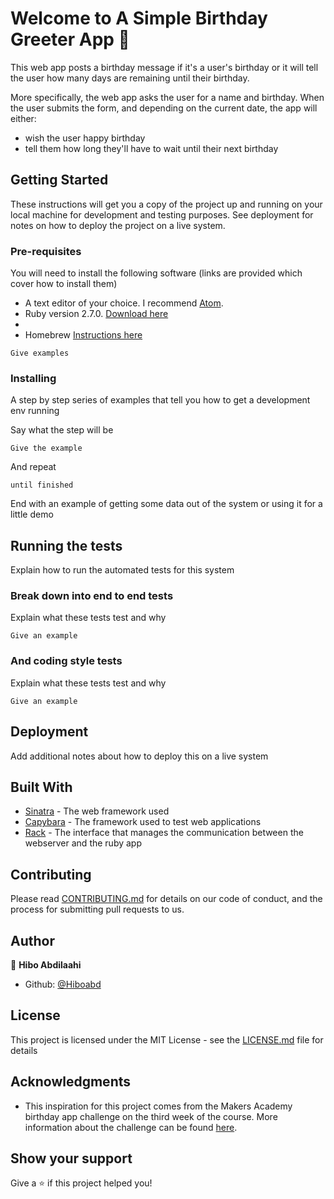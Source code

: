 # Welcome to A Simple Birthday Greeter App 👋

This web app posts a birthday message if it's a user's birthday or it will tell the user how many days are remaining until their birthday.

More specifically, the web app asks the user for a name and birthday. When the user submits the form, and depending on the current date, the app will either:

  - wish the user happy birthday
  - tell them how long they'll have to wait until their next birthday

## Getting Started

These instructions will get you a copy of the project up and running on your local machine for development and testing purposes. See deployment for notes on how to deploy the project on a live system.

### Pre-requisites

You will need to install the following software (links are provided which cover how to install them)
  - A text editor of your choice. I recommend [Atom](https://atom.io).
  - Ruby version 2.7.0. [Download here](https://www.ruby-lang.org/en/downloads/)
  -
  - Homebrew [Instructions here](https://brew.sh)

```
Give examples
```

### Installing

A step by step series of examples that tell you how to get a development env running

Say what the step will be

```
Give the example
```

And repeat

```
until finished
```

End with an example of getting some data out of the system or using it for a little demo

## Running the tests

Explain how to run the automated tests for this system

### Break down into end to end tests

Explain what these tests test and why

```
Give an example
```

### And coding style tests

Explain what these tests test and why

```
Give an example
```

## Deployment

Add additional notes about how to deploy this on a live system

## Built With

* [Sinatra](https://github.com/sinatra/sinatra) - The web framework used
* [Capybara](https://github.com/teamcapybara/capybara) - The framework used to test web applications
* [Rack](https://github.com/rack/rack) - The interface that manages the communication between the webserver and the ruby app


## Contributing

Please read [CONTRIBUTING.md](https://gist.github.com/PurpleBooth/b24679402957c63ec426) for details on our code of conduct, and the process for submitting pull requests to us.

## Author

👤 **Hibo Abdilaahi**

* Github: [@Hiboabd](https://github.com/Hiboabd)

## License

This project is licensed under the MIT License - see the [LICENSE.md](LICENSE.md) file for details

## Acknowledgments

* This inspiration for this project comes from the Makers Academy birthday app challenge on the third week of the course. More information about the challenge can be found [here](https://github.com/makersacademy/course/blob/master/intro_to_the_web/post_challenges/birthday_app.md).

## Show your support

Give a ⭐️ if this project helped you!

